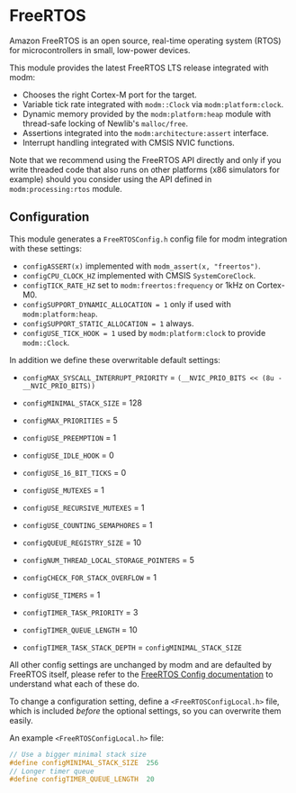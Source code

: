 # FreeRTOS

Amazon FreeRTOS is an open source, real-time operating system (RTOS) for
microcontrollers in small, low-power devices.

This module provides the latest FreeRTOS LTS release integrated with modm:

- Chooses the right Cortex-M port for the target.
- Variable tick rate integrated with `modm::Clock` via `modm:platform:clock`.
- Dynamic memory provided by the `modm:platform:heap` module with thread-safe
  locking of Newlib's `malloc/free`.
- Assertions integrated into the `modm:architecture:assert` interface.
- Interrupt handling integrated with CMSIS NVIC functions.

Note that we recommend using the FreeRTOS API directly and only if you write
threaded code that also runs on other platforms (x86 simulators for example)
should you consider using the API defined in `modm:processing:rtos` module.


## Configuration

This module generates a `FreeRTOSConfig.h` config file for modm integration with
these settings:

- `configASSERT(x)` implemented with `modm_assert(x, "freertos")`.
- `configCPU_CLOCK_HZ` implemented with CMSIS `SystemCoreClock`.
- `configTICK_RATE_HZ` set to `modm:freertos:frequency` or 1kHz on Cortex-M0.
- `configSUPPORT_DYNAMIC_ALLOCATION = 1` only if used with `modm:platform:heap`.
- `configSUPPORT_STATIC_ALLOCATION = 1` always.
- `configUSE_TICK_HOOK = 1` used by `modm:platform:clock` to provide `modm::Clock`.

In addition we define these overwritable default settings:

- `configMAX_SYSCALL_INTERRUPT_PRIORITY` = `(__NVIC_PRIO_BITS << (8u - __NVIC_PRIO_BITS))`

- `configMINIMAL_STACK_SIZE` = 128
- `configMAX_PRIORITIES` = 5
- `configUSE_PREEMPTION` = 1
- `configUSE_IDLE_HOOK` = 0
- `configUSE_16_BIT_TICKS` = 0

- `configUSE_MUTEXES` = 1
- `configUSE_RECURSIVE_MUTEXES` = 1
- `configUSE_COUNTING_SEMAPHORES` = 1
- `configQUEUE_REGISTRY_SIZE` = 10
- `configNUM_THREAD_LOCAL_STORAGE_POINTERS` = 5
- `configCHECK_FOR_STACK_OVERFLOW` = 1

- `configUSE_TIMERS` = 1
- `configTIMER_TASK_PRIORITY` = 3
- `configTIMER_QUEUE_LENGTH` = 10
- `configTIMER_TASK_STACK_DEPTH` = `configMINIMAL_STACK_SIZE`

All other config settings are unchanged by modm and are defaulted by FreeRTOS
itself, please refer to the [FreeRTOS Config documentation][config] to
understand what each of these do.

To change a configuration setting, define a `<FreeRTOSConfigLocal.h>` file,
which is included *before* the optional settings, so you can overwrite them
easily.

An example `<FreeRTOSConfigLocal.h>` file:

```c
// Use a bigger minimal stack size
#define configMINIMAL_STACK_SIZE  256
// Longer timer queue
#define configTIMER_QUEUE_LENGTH  20
```

[config]: https://www.freertos.org/a00110.html
